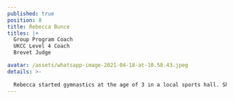 ```yaml
---
published: true
position: 8
title: Rebecca Bunce
titles: |+
  Group Program Coach
  UKCC Level 4 Coach
  Brevet Judge

avatar: /assets/whatsapp-image-2021-04-18-at-10.58.43.jpeg
details: >-
  
  Rebecca started gymnastics at the age of 3 in a local sports hall. She was then recommended to join a professional club as she showed potential for artistic gymnastics. At the age of 10 she moved over to rhythmic and found this was where her passion lied. Rebecca originally coached individuals where she had 2 gymnasts qualify for GBR squad. Many years later she started a group program at her previous club where within 5 years she has had 2 groups (espoir and senior) qualify for GBR squad and junior British champions in 2016. Rebecca also is a brevet judge who regularly travels abroad to judge for GBR, with her most prestigious competition being the 1st Junior World Championships.
---
```

